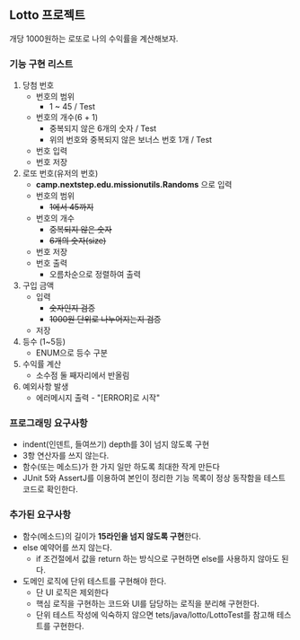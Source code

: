 ## Lotto 프로젝트
개당 1000원하는 로또로 나의 수익률을 계산해보자.


### 기능 구현 리스트
1. 당첨 번호
   * 번호의 범위
     * 1 ~ 45 / Test
   * 번호의 개수(6 + 1) 
     * 중복되지 않은 6개의 숫자 / Test
     * 위의 번호와 중복되지 않은 보너스 번호 1개 / Test
   * 번호 입력
   * 번호 저장
2. 로또 번호(유저의 번호)
   * **camp.nextstep.edu.missionutils.Randoms** 으로 입력
   * 번호의 범위
     * ~~1에서 45까지~~
   * 번호의 개수
     * ~~중복되지 않은 숫자~~
     * ~~6개의 숫자(size)~~
   * 번호 저장
   * 번호 출력
     * 오름차순으로 정렬하여 출력
3. 구입 금액
   * 입력
     * ~~숫자인지 검증~~
     * ~~1000원 단위로 나누어지는지 검증~~
   * 저장 
4. 등수 (1~5등)
   * ENUM으로 등수 구분
5. 수익률 계산
   * 소수점 둘 째자리에서 반올림
6. 예외사항 발생
   * 에러메시지 출력 - "[ERROR]로 시작"

    
### 프로그래밍 요구사항
* indent(인덴트, 들여쓰기) depth를 3이 넘지 않도록 구현
* 3항 연산자를 쓰지 않는다.
* 함수(또는 메소드)가 한 가지 일만 하도록 최대한 작게 만든다
* JUnit 5와 AssertJ를 이용하여 본인이 정리한 기능 목록이 정상 동작함을 테스트 코드로 확인한다.
### 추가된 요구사항
* 함수(메소드)의 길이가 **15라인을 넘지 않도록 구현**한다.
* else 예약어를 쓰지 않는다.
  * if 조건절에서 값을 return 하는 방식으로 구현하면 else를 사용하지 않아도 된다.
* 도메인 로직에 단위 테스트를 구현해야 한다.
  * 단 UI 로직은 제외한다
  * 핵심 로직을 구현하는 코드와 UI를 담당하는 로직을 분리해 구현한다.
  * 단위 테스트 작성에 익숙하지 않으면 tets/java/lotto/LottoTest를 참고해 테스트를 구현한다.